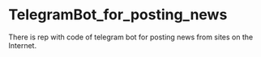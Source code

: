 # TelegramBot_for_posting_news
There is rep with code of telegram bot for posting news from sites on the Internet.
